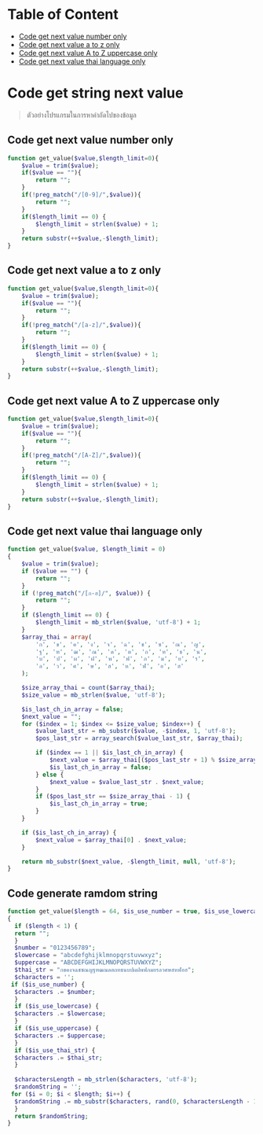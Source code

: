 Table of Content
================
- [Code get next value number only](#code-get-next-value-number-only)
- [Code get next value a to z only](#code-get-next-value-a-to-z-only)
- [Code get next value A to Z uppercase only](#code-get-next-value-a-to-z-uppercase-only)
- [Code get next value thai language only](#code-get-next-value-thai-language-only)

# Code get string next value
> ตัวอย่างโปรแกรมในการหาค่าถัดไปของข้อมูล
## Code get next value number only
```php  
function get_value($value,$length_limit=0){
    $value = trim($value);
    if($value == ""){
        return "";
    }
    if(!preg_match("/[0-9]/",$value)){
        return "";
    }
    if($length_limit == 0) {
        $length_limit = strlen($value) + 1;
    }
    return substr(++$value,-$length_limit);
}
```

## Code get next value a to z only
```php  
function get_value($value,$length_limit=0){
    $value = trim($value);
    if($value == ""){
        return "";
    }
    if(!preg_match("/[a-z]/",$value)){
        return "";
    }
    if($length_limit == 0) {
        $length_limit = strlen($value) + 1;
    }
    return substr(++$value,-$length_limit);
}
```

## Code get next value A to Z uppercase only
```php  
function get_value($value,$length_limit=0){
    $value = trim($value);
    if($value == ""){
        return "";
    }
    if(!preg_match("/[A-Z]/",$value)){
        return "";
    }
    if($length_limit == 0) {
        $length_limit = strlen($value) + 1;
    }
    return substr(++$value,-$length_limit);
}
```

## Code get next value thai language only
```php  
function get_value($value, $length_limit = 0)
{
    $value = trim($value);
    if ($value == "") {
        return "";
    }
    if (!preg_match("/[ก-ฮ]/", $value)) {
        return "";
    }
    if ($length_limit == 0) {
        $length_limit = mb_strlen($value, 'utf-8') + 1;
    }
    $array_thai = array(
        'ก', 'ข', 'ค', 'ง', 'จ', 'ฉ', 'ช', 'ซ', 'ณ', 'ญ',
        'ฐ', 'ฑ', 'ฒ', 'ณ', 'ด', 'ต', 'ถ', 'ท', 'ธ', 'น',
        'บ', 'ป', 'ผ', 'ฝ', 'พ', 'ฟ', 'ภ', 'ม', 'ย', 'ร',
        'ล', 'ว', 'ศ', 'ษ', 'ส', 'ห', 'ฬ', 'อ', 'ฮ'
    );

    $size_array_thai = count($array_thai);
    $size_value = mb_strlen($value, 'utf-8');

    $is_last_ch_in_array = false;
    $next_value = "";
    for ($index = 1; $index <= $size_value; $index++) {
        $value_last_str = mb_substr($value, -$index, 1, 'utf-8');
        $pos_last_str = array_search($value_last_str, $array_thai);

        if ($index == 1 || $is_last_ch_in_array) {
            $next_value = $array_thai[($pos_last_str + 1) % $size_array_thai] . $next_value;
            $is_last_ch_in_array = false;
        } else {
            $next_value = $value_last_str . $next_value;
        }
        if ($pos_last_str == $size_array_thai - 1) {
            $is_last_ch_in_array = true;
        }
    }

    if ($is_last_ch_in_array) {
        $next_value = $array_thai[0] . $next_value;
    }

    return mb_substr($next_value, -$length_limit, null, 'utf-8');
}
```

## Code generate ramdom string

``` php
function get_value($length = 64, $is_use_number = true, $is_use_lowercase = true, $is_use_uppercase = true, $is_use_thai_str = false)  
{  
  if ($length < 1) {  
  return "";  
  }  
  $number = "0123456789";  
  $lowercase = "abcdefghijklmnopqrstuvwxyz";  
  $uppercase = "ABCDEFGHIJKLMNOPQRSTUVWXYZ";  
  $thai_str = "กขคงจฉชซณญฐฑฒณดตถทธนบปผฝพฟภมยรลวศษสหฬอฮ";  
  $characters = '';  
 if ($is_use_number) {  
  $characters .= $number;  
  }  
  if ($is_use_lowercase) {  
  $characters .= $lowercase;  
  }  
  if ($is_use_uppercase) {  
  $characters .= $uppercase;  
  }  
  if ($is_use_thai_str) {  
  $characters .= $thai_str;  
  }  
  
  $charactersLength = mb_strlen($characters, 'utf-8');  
  $randomString = '';  
 for ($i = 0; $i < $length; $i++) {  
  $randomString .= mb_substr($characters, rand(0, $charactersLength - 1), 1, 'utf-8');  
  }  
  return $randomString;  
}
```
<!--stackedit_data:
eyJoaXN0b3J5IjpbNDAzMjA3MjIsODEyNzM0Mjg3XX0=
-->